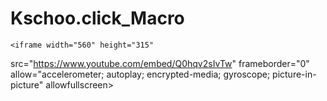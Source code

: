 # Kschoo.click_Macro

    <iframe width="560" height="315"
src="https://www.youtube.com/embed/Q0hqv2sIvTw" 
frameborder="0" 
allow="accelerometer; autoplay; encrypted-media; gyroscope; picture-in-picture" 
allowfullscreen></iframe>

